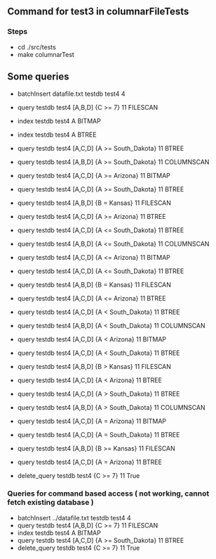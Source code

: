 ## Command for test3 in columnarFileTests
### Steps
- cd ./src/tests 
- make columnarTest

## Some queries
- batchInsert datafile.txt testdb test4 4
- query testdb test4 [A,B,D] {C >= 7} 11 FILESCAN
- index testdb test4 A BITMAP
- index testdb test4 A BTREE

- query testdb test4 [A,C,D] {A >= South_Dakota} 11 BTREE
- query testdb test4 [A,B,D] {A >= South_Dakota} 11 COLUMNSCAN
- query testdb test4 [A,C,D] {A >= Arizona} 11 BITMAP
- query testdb test4 [A,C,D] {A >= South_Dakota} 11 BTREE
- query testdb test4 [A,B,D] {B = Kansas} 11 FILESCAN
- query testdb test4 [A,C,D] {A >= Arizona} 11 BTREE

- query testdb test4 [A,C,D] {A <= South_Dakota} 11 BTREE
- query testdb test4 [A,B,D] {A <= South_Dakota} 11 COLUMNSCAN
- query testdb test4 [A,C,D] {A <= Arizona} 11 BITMAP
- query testdb test4 [A,C,D] {A <= South_Dakota} 11 BTREE
- query testdb test4 [A,B,D] {B = Kansas} 11 FILESCAN
- query testdb test4 [A,C,D] {A <= Arizona} 11 BTREE

- query testdb test4 [A,C,D] {A < South_Dakota} 11 BTREE
- query testdb test4 [A,B,D] {A < South_Dakota} 11 COLUMNSCAN
- query testdb test4 [A,C,D] {A < Arizona} 11 BITMAP
- query testdb test4 [A,C,D] {A < South_Dakota} 11 BTREE
- query testdb test4 [A,B,D] {B > Kansas} 11 FILESCAN
- query testdb test4 [A,C,D] {A < Arizona} 11 BTREE

- query testdb test4 [A,C,D] {A > South_Dakota} 11 BTREE
- query testdb test4 [A,B,D] {A > South_Dakota} 11 COLUMNSCAN
- query testdb test4 [A,C,D] {A = Arizona} 11 BITMAP
- query testdb test4 [A,C,D] {A = South_Dakota} 11 BTREE
- query testdb test4 [A,B,D] {B >= Kansas} 11 FILESCAN
- query testdb test4 [A,C,D] {A = Arizona} 11 BTREE

- delete_query testdb test4 {C >= 7} 11 True


### Queries for command based access ( not working, cannot fetch existing database )

- batchInsert ../datafile.txt testdb test4 4
- query testdb test4 \[A,B,D\] \{C >= 7\} 11 FILESCAN
- index testdb test4 A BITMAP
- query testdb test4 \[A,C,D\] \{A >= South_Dakota\} 11 BTREE
- delete_query testdb test4 \{C >= 7\} 11 True
